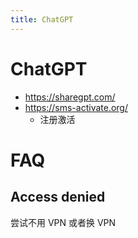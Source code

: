 ```yaml
---
title: ChatGPT
---
```


# ChatGPT

- https://sharegpt.com/
- https://sms-activate.org/
  - 注册激活

# FAQ

## Access denied

尝试不用 VPN 或者换 VPN
